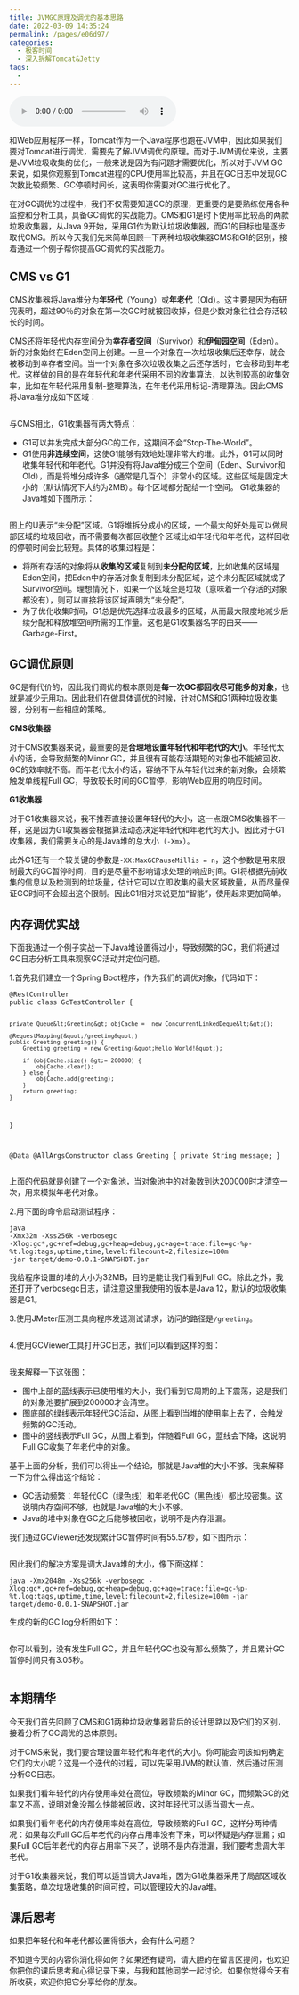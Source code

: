 ```yaml
---
title: JVMGC原理及调优的基本思路
date: 2022-03-09 14:35:24
permalink: /pages/e06d97/
categories:
  - 极客时间
  - 深入拆解Tomcat&Jetty
tags:
  - 
---
```

<audio title="34.JVMGC原理及调优的基本思路" src="https://static001.geekbang.org/resource/audio/d8/18/d86ba52c6bbb5e4d5e369cea04ae4118.mp3" controls="controls"></audio> 
<p>和Web应用程序一样，Tomcat作为一个Java程序也跑在JVM中，因此如果我们要对Tomcat进行调优，需要先了解JVM调优的原理。而对于JVM调优来说，主要是JVM垃圾收集的优化，一般来说是因为有问题才需要优化，所以对于JVM GC来说，如果你观察到Tomcat进程的CPU使用率比较高，并且在GC日志中发现GC次数比较频繁、GC停顿时间长，这表明你需要对GC进行优化了。</p><p>在对GC调优的过程中，我们不仅需要知道GC的原理，更重要的是要熟练使用各种监控和分析工具，具备GC调优的实战能力。CMS和G1是时下使用率比较高的两款垃圾收集器，从Java 9开始，采用G1作为默认垃圾收集器，而G1的目标也是逐步取代CMS。所以今天我们先来简单回顾一下两种垃圾收集器CMS和G1的区别，接着通过一个例子帮你提高GC调优的实战能力。</p><h2>CMS vs G1</h2><p>CMS收集器将Java堆分为<strong>年轻代</strong>（Young）或<strong>年老代</strong>（Old）。这主要是因为有研究表明，超过90％的对象在第一次GC时就被回收掉，但是少数对象往往会存活较长的时间。</p><p>CMS还将年轻代内存空间分为<strong>幸存者空间</strong>（Survivor）和<strong>伊甸园空间</strong>（Eden）。新的对象始终在Eden空间上创建。一旦一个对象在一次垃圾收集后还幸存，就会被移动到幸存者空间。当一个对象在多次垃圾收集之后还存活时，它会移动到年老代。这样做的目的是在年轻代和年老代采用不同的收集算法，以达到较高的收集效率，比如在年轻代采用复制-整理算法，在年老代采用标记-清理算法。因此CMS将Java堆分成如下区域：</p><!-- [[[read_end]]] --><p><img src="https://static001.geekbang.org/resource/image/8a/7a/8a4e63a4dc5c7f1c0ba19afd748aee7a.png" alt=""></p><p>与CMS相比，G1收集器有两大特点：</p><ul>
<li>G1可以并发完成大部分GC的工作，这期间不会“Stop-The-World”。</li>
<li>G1使用<strong>非连续空间</strong>，这使G1能够有效地处理非常大的堆。此外，G1可以同时收集年轻代和年老代。G1并没有将Java堆分成三个空间（Eden、Survivor和Old），而是将堆分成许多（通常是几百个）非常小的区域。这些区域是固定大小的（默认情况下大约为2MB）。每个区域都分配给一个空间。 G1收集器的Java堆如下图所示：</li>
</ul><p><img src="https://static001.geekbang.org/resource/image/14/9e/14fed64d57fc1e56bdcd472440444d9e.png" alt=""></p><p>图上的U表示“未分配”区域。G1将堆拆分成小的区域，一个最大的好处是可以做局部区域的垃圾回收，而不需要每次都回收整个区域比如年轻代和年老代，这样回收的停顿时间会比较短。具体的收集过程是：</p><ul>
<li>将所有存活的对象将从<strong>收集的区域</strong>复制到<strong>未分配的区域</strong>，比如收集的区域是Eden空间，把Eden中的存活对象复制到未分配区域，这个未分配区域就成了Survivor空间。理想情况下，如果一个区域全是垃圾（意味着一个存活的对象都没有），则可以直接将该区域声明为“未分配”。</li>
<li>为了优化收集时间，G1总是优先选择垃圾最多的区域，从而最大限度地减少后续分配和释放堆空间所需的工作量。这也是G1收集器名字的由来——Garbage-First。</li>
</ul><h2>GC调优原则</h2><p>GC是有代价的，因此我们调优的根本原则是<strong>每一次GC都回收尽可能多的对象</strong>，也就是减少无用功。因此我们在做具体调优的时候，针对CMS和G1两种垃圾收集器，分别有一些相应的策略。</p><p><strong>CMS收集器</strong></p><p>对于CMS收集器来说，最重要的是<strong>合理地设置年轻代和年老代的大小</strong>。年轻代太小的话，会导致频繁的Minor GC，并且很有可能存活期短的对象也不能被回收，GC的效率就不高。而年老代太小的话，容纳不下从年轻代过来的新对象，会频繁触发单线程Full GC，导致较长时间的GC暂停，影响Web应用的响应时间。</p><p><strong>G1收集器</strong></p><p>对于G1收集器来说，我不推荐直接设置年轻代的大小，这一点跟CMS收集器不一样，这是因为G1收集器会根据算法动态决定年轻代和年老代的大小。因此对于G1收集器，我们需要关心的是Java堆的总大小（<code>-Xmx</code>）。</p><p>此外G1还有一个较关键的参数是<code>-XX:MaxGCPauseMillis = n</code>，这个参数是用来限制最大的GC暂停时间，目的是尽量不影响请求处理的响应时间。G1将根据先前收集的信息以及检测到的垃圾量，估计它可以立即收集的最大区域数量，从而尽量保证GC时间不会超出这个限制。因此G1相对来说更加“智能”，使用起来更加简单。</p><h2>内存调优实战</h2><p>下面我通过一个例子实战一下Java堆设置得过小，导致频繁的GC，我们将通过GC日志分析工具来观察GC活动并定位问题。</p><p>1.首先我们建立一个Spring Boot程序，作为我们的调优对象，代码如下：</p><pre><code>@RestController
public class GcTestController {

    private Queue&lt;Greeting&gt; objCache =  new ConcurrentLinkedDeque&lt;&gt;();

    @RequestMapping(&quot;/greeting&quot;)
    public Greeting greeting() {
        Greeting greeting = new Greeting(&quot;Hello World!&quot;);

        if (objCache.size() &gt;= 200000) {
            objCache.clear();
        } else {
            objCache.add(greeting);
        }
        return greeting;
    }
}

@Data
@AllArgsConstructor
class Greeting {
   private String message;
}
</code></pre><p>上面的代码就是创建了一个对象池，当对象池中的对象数到达200000时才清空一次，用来模拟年老代对象。</p><p>2.用下面的命令启动测试程序：</p><pre><code>java -Xmx32m -Xss256k -verbosegc -Xlog:gc*,gc+ref=debug,gc+heap=debug,gc+age=trace:file=gc-%p-%t.log:tags,uptime,time,level:filecount=2,filesize=100m -jar target/demo-0.0.1-SNAPSHOT.jar
</code></pre><p>我给程序设置的堆的大小为32MB，目的是能让我们看到Full GC。除此之外，我还打开了verbosegc日志，请注意这里我使用的版本是Java 12，默认的垃圾收集器是G1。</p><p>3.使用JMeter压测工具向程序发送测试请求，访问的路径是<code>/greeting</code>。</p><p><img src="https://static001.geekbang.org/resource/image/bd/85/bd3a55b83f85b3c6a050cbe7aa288485.png" alt=""></p><p>4.使用GCViewer工具打开GC日志，我们可以看到这样的图：</p><p><img src="https://static001.geekbang.org/resource/image/7a/a2/7aab9535570082e1dd19c158012e05a2.png" alt=""></p><p>我来解释一下这张图：</p><ul>
<li>图中上部的蓝线表示已使用堆的大小，我们看到它周期的上下震荡，这是我们的对象池要扩展到200000才会清空。</li>
<li>图底部的绿线表示年轻代GC活动，从图上看到当堆的使用率上去了，会触发频繁的GC活动。</li>
<li>图中的竖线表示Full GC，从图上看到，伴随着Full GC，蓝线会下降，这说明Full GC收集了年老代中的对象。</li>
</ul><p>基于上面的分析，我们可以得出一个结论，那就是Java堆的大小不够。我来解释一下为什么得出这个结论：</p><ul>
<li>GC活动频繁：年轻代GC（绿色线）和年老代GC（黑色线）都比较密集。这说明内存空间不够，也就是Java堆的大小不够。</li>
<li>Java的堆中对象在GC之后能够被回收，说明不是内存泄漏。</li>
</ul><p>我们通过GCViewer还发现累计GC暂停时间有55.57秒，如下图所示：</p><p><img src="https://static001.geekbang.org/resource/image/2a/06/2a0dddc7e9fc5c61339e5d515c449806.png" alt=""></p><p>因此我们的解决方案是调大Java堆的大小，像下面这样：</p><pre><code>java -Xmx2048m -Xss256k -verbosegc -Xlog:gc*,gc+ref=debug,gc+heap=debug,gc+age=trace:file=gc-%p-%t.log:tags,uptime,time,level:filecount=2,filesize=100m -jar target/demo-0.0.1-SNAPSHOT.jar
</code></pre><p>生成的新的GC log分析图如下：</p><p><img src="https://static001.geekbang.org/resource/image/30/99/3027354c1ae0b359dab025c53b297599.png" alt=""></p><p>你可以看到，没有发生Full GC，并且年轻代GC也没有那么频繁了，并且累计GC暂停时间只有3.05秒。</p><p><img src="https://static001.geekbang.org/resource/image/9f/1b/9f1b3655cebf6e8f40148dfa6d6c111b.png" alt=""></p><h2>本期精华</h2><p>今天我们首先回顾了CMS和G1两种垃圾收集器背后的设计思路以及它们的区别，接着分析了GC调优的总体原则。</p><p>对于CMS来说，我们要合理设置年轻代和年老代的大小。你可能会问该如何确定它们的大小呢？这是一个迭代的过程，可以先采用JVM的默认值，然后通过压测分析GC日志。</p><p>如果我们看年轻代的内存使用率处在高位，导致频繁的Minor GC，而频繁GC的效率又不高，说明对象没那么快能被回收，这时年轻代可以适当调大一点。</p><p>如果我们看年老代的内存使用率处在高位，导致频繁的Full GC，这样分两种情况：如果每次Full GC后年老代的内存占用率没有下来，可以怀疑是内存泄漏；如果Full GC后年老代的内存占用率下来了，说明不是内存泄漏，我们要考虑调大年老代。</p><p>对于G1收集器来说，我们可以适当调大Java堆，因为G1收集器采用了局部区域收集策略，单次垃圾收集的时间可控，可以管理较大的Java堆。</p><h2>课后思考</h2><p>如果把年轻代和年老代都设置得很大，会有什么问题？</p><p>不知道今天的内容你消化得如何？如果还有疑问，请大胆的在留言区提问，也欢迎你把你的课后思考和心得记录下来，与我和其他同学一起讨论。如果你觉得今天有所收获，欢迎你把它分享给你的朋友。</p><p></p>